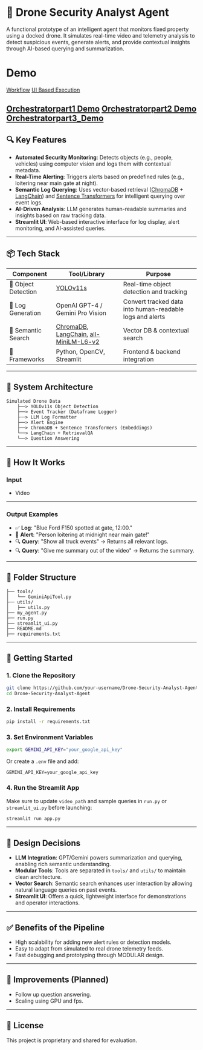 
# 🚨 Drone Security Analyst Agent

A functional prototype of an intelligent agent that monitors fixed property using a docked drone. It simulates real-time video and telemetry analysis to detect suspicious events, generate alerts, and provide contextual insights through AI-based querying and summarization.

# Demo

[Workflow](https://www.loom.com/share/50fc0ffcf4ef47c29f42702ecf86fd18?sid=89d0494c-9e05-4840-aa39-1eb549c0d77f)
[UI Based Execution](https://www.loom.com/share/68f463bc75ee47a782aa33046340ffba?sid=33b78b4f-9cd8-4b1f-bb11-107f4dc5c0de)

[Orchestratorpart1 Demo](https://www.loom.com/share/e3d0599a936b470981e075f903ff1d45?sid=60fe94e0-96b7-4116-8e4b-25c0219c0f78)
[Orchestratorpart2 Demo](https://www.loom.com/share/cc5d6dea814443aebbf58e28b366ac56?sid=37213bd0-decd-4b87-a52b-8ab1bc5715be)
[Orchestratorpart3_Demo](https://www.loom.com/share/c6c90f25f9144e40ba513b8d5c73129e?sid=cb8b23fd-1a28-429a-8ea1-374dcb6e1bbe)
---

## 🔍 Key Features

- **Automated Security Monitoring**: Detects objects (e.g., people, vehicles) using computer vision and logs them with contextual metadata.
- **Real-Time Alerting**: Triggers alerts based on predefined rules (e.g., loitering near main gate at night).
- **Semantic Log Querying**: Uses vector-based retrieval ([ChromaDB](https://www.trychroma.com/) + [LangChain](https://www.langchain.com/)) and [Sentence Transformers](https://www.sbert.net/) for intelligent querying over event logs.
- **AI-Driven Analysis**: LLM generates human-readable summaries and insights based on raw tracking data.
- **Streamlit UI**: Web-based interactive interface for log display, alert monitoring, and AI-assisted queries.

---

## 📦 Tech Stack

| Component            | Tool/Library                        | Purpose                                         |
|----------------------|-------------------------------------|-------------------------------------------------|
| 🧠 Object Detection   | [YOLOv11s](https://docs.ultralytics.com/tasks/detect/) | Real-time object detection and tracking        |
| 🧾 Log Generation     | OpenAI GPT-4 / Gemini Pro Vision     | Convert tracked data into human-readable logs and alerts |
| 🔎 Semantic Search    | [ChromaDB](https://python.langchain.com/docs/integrations/vectorstores/chroma/), [LangChain](https://www.langchain.com/), [all-MiniLM-L6-v2](https://www.sbert.net/) | Vector DB & contextual search |
| 🧰 Frameworks         | Python, OpenCV, Streamlit           | Frontend & backend integration                  |

---

## 🧩 System Architecture

```
Simulated Drone Data
    ├──> YOLOv11s Object Detection
    ├──> Event Tracker (Dataframe Logger)
    ├──> LLM Log Formatter
    ├──> Alert Engine
    ├──> ChromaDB + Sentence Transformers (Embeddings)
    └──> LangChain + RetrievalQA 
    └──> Question Answering
```

---

## 🧪 How It Works

### Input
- Video

---

### Output Examples
- ✅ **Log**: "Blue Ford F150 spotted at gate, 12:00."
- 🚨 **Alert**: "Person loitering at midnight near main gate!"
- 🔍 **Query**: "Show all truck events" → Returns all relevant logs.
- 🔍 **Query**: "Give me summary out of the video" → Returns the summary.

---

## 📁 Folder Structure

```
├── tools/
│   └── GeminiApiTool.py
├── utils/
│   ├── utils.py
├── my_agent.py
├── run.py
├── streamlit_ui.py
├── README.md
├── requirements.txt
```

---

## 🚀 Getting Started

### 1. Clone the Repository

```bash
git clone https://github.com/your-username/Drone-Security-Analyst-Agent.git
cd Drone-Security-Analyst-Agent
```

### 2. Install Requirements

```bash
pip install -r requirements.txt
```

### 3. Set Environment Variables

```bash
export GEMINI_API_KEY="your_google_api_key"
```

Or create a `.env` file and add:
```
GEMINI_API_KEY=your_google_api_key
```

### 4. Run the Streamlit App

Make sure to update `video_path` and sample queries in `run.py` or `streamlit_ui.py` before launching:

```bash
streamlit run app.py
```

---

## 🧠 Design Decisions

- **LLM Integration**: GPT/Gemini powers summarization and querying, enabling rich semantic understanding.
- **Modular Tools**: Tools are separated in `tools/` and `utils/` to maintain clean architecture.
- **Vector Search**: Semantic search enhances user interaction by allowing natural language queries on past events.
- **Streamlit UI**: Offers a quick, lightweight interface for demonstrations and operator interactions.

---

## ✅ Benefits of the Pipeline

- High scalability for adding new alert rules or detection models.
- Easy to adapt from simulated to real drone telemetry feeds.
- Fast debugging and prototyping through MODULAR design.

---

## 📝 Improvements (Planned)

- Follow up question answering.
- Scaling using GPU and fps.

---

## 📜 License

This project is proprietary and shared for evaluation.
